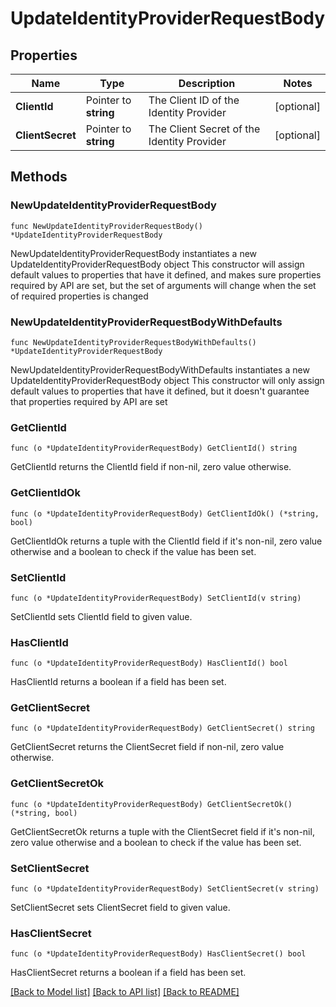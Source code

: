 # UpdateIdentityProviderRequestBody

## Properties

Name | Type | Description | Notes
------------ | ------------- | ------------- | -------------
**ClientId** | Pointer to **string** | The Client ID of the Identity Provider | [optional] 
**ClientSecret** | Pointer to **string** | The Client Secret of the Identity Provider | [optional] 

## Methods

### NewUpdateIdentityProviderRequestBody

`func NewUpdateIdentityProviderRequestBody() *UpdateIdentityProviderRequestBody`

NewUpdateIdentityProviderRequestBody instantiates a new UpdateIdentityProviderRequestBody object
This constructor will assign default values to properties that have it defined,
and makes sure properties required by API are set, but the set of arguments
will change when the set of required properties is changed

### NewUpdateIdentityProviderRequestBodyWithDefaults

`func NewUpdateIdentityProviderRequestBodyWithDefaults() *UpdateIdentityProviderRequestBody`

NewUpdateIdentityProviderRequestBodyWithDefaults instantiates a new UpdateIdentityProviderRequestBody object
This constructor will only assign default values to properties that have it defined,
but it doesn't guarantee that properties required by API are set

### GetClientId

`func (o *UpdateIdentityProviderRequestBody) GetClientId() string`

GetClientId returns the ClientId field if non-nil, zero value otherwise.

### GetClientIdOk

`func (o *UpdateIdentityProviderRequestBody) GetClientIdOk() (*string, bool)`

GetClientIdOk returns a tuple with the ClientId field if it's non-nil, zero value otherwise
and a boolean to check if the value has been set.

### SetClientId

`func (o *UpdateIdentityProviderRequestBody) SetClientId(v string)`

SetClientId sets ClientId field to given value.

### HasClientId

`func (o *UpdateIdentityProviderRequestBody) HasClientId() bool`

HasClientId returns a boolean if a field has been set.

### GetClientSecret

`func (o *UpdateIdentityProviderRequestBody) GetClientSecret() string`

GetClientSecret returns the ClientSecret field if non-nil, zero value otherwise.

### GetClientSecretOk

`func (o *UpdateIdentityProviderRequestBody) GetClientSecretOk() (*string, bool)`

GetClientSecretOk returns a tuple with the ClientSecret field if it's non-nil, zero value otherwise
and a boolean to check if the value has been set.

### SetClientSecret

`func (o *UpdateIdentityProviderRequestBody) SetClientSecret(v string)`

SetClientSecret sets ClientSecret field to given value.

### HasClientSecret

`func (o *UpdateIdentityProviderRequestBody) HasClientSecret() bool`

HasClientSecret returns a boolean if a field has been set.


[[Back to Model list]](../README.md#documentation-for-models) [[Back to API list]](../README.md#documentation-for-api-endpoints) [[Back to README]](../README.md)


